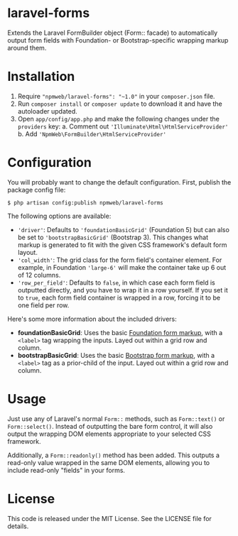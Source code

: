 laravel-forms
=============

Extends the Laravel FormBuilder object (Form:: facade) to automatically output form fields with Foundation- or Bootstrap-specific wrapping markup around them.

Installation
============

1. Require `"npmweb/laravel-forms": "~1.0"` in your `composer.json` file.
2. Run `composer install` or `composer update` to download it and have the autoloader updated.
3. Open `app/config/app.php` and make the following changes under the `providers` key:
	a. Comment out `'Illuminate\Html\HtmlServiceProvider'`
	b. Add `'NpmWeb\FormBuilder\HtmlServiceProvider'`

Configuration
=============

You will probably want to change the default configuration. First, publish the package config file:

    $ php artisan config:publish npmweb/laravel-forms
    
The following options are available:

- `'driver'`: Defaults to `'foundationBasicGrid'` (Foundation 5) but can also be set to `'bootstrapBasicGrid'` (Bootstrap 3). This changes what markup is generated to fit with the given CSS framework's default form layout.
- `'col_width'`: The grid class for the form field's container element. For example, in Foundation `'large-6'` will make the container take up 6 out of 12 columns.
- `'row_per_field'`: Defaults to `false`, in which case each form field is outputted directly, and you have to wrap it in a row yourself. If you set it to `true`, each form field container is wrapped in a row, forcing it to be one field per row.

Here's some more information about the included drivers:

- **foundationBasicGrid**: Uses the basic [Foundation form markup](http://foundation.zurb.com/docs/components/forms.html), with a `<label>` tag wrapping the inputs. Layed out within a grid row and column.
- **bootstrapBasicGrid**: Uses the basic [Bootstrap form markup](http://getbootstrap.com/css/#forms-example), with  a `<label>` tag as a prior-child of the input. Layed out within a grid row and column.


Usage
=====

Just use any of Laravel's normal `Form::` methods, such as `Form::text()` or `Form::select()`. Instead of outputting the bare form control, it will also output the wrapping DOM elements appropriate to your selected CSS framework.

Additionally, a `Form::readonly()` method has been added. This outputs a read-only value wrapped in the same DOM elements, allowing you to include read-only "fields" in your forms.



License
=======

This code is released under the MIT License. See the LICENSE file for details.
